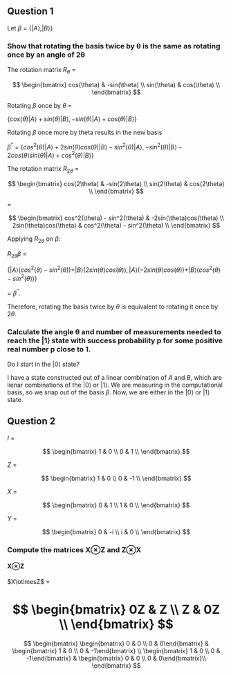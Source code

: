 ## Question 1

Let $\beta$ = $\{|A\rangle, |B\rangle\}$


### Show that rotating the basis twice by θ is the same as rotating once by an angle of 2θ

The rotation matrix $R_{\theta}$ = 

$$ \begin{bmatrix}
cos(\theta) & -sin(\theta) \\
sin(\theta) & cos(\theta) \\
\end{bmatrix} $$

Rotating $\beta$ once by $\theta$ = 

$\{cos(θ)|A⟩ + sin(θ)|B⟩, − sin(θ)|A⟩ + cos(θ)|B⟩\}$

Rotating $\beta$ once more by theta results in the new basis

$\beta^{\prime\prime}$ = $\{cos^2(θ)|A⟩ + 2sin(θ)cos(θ)|B⟩ - sin^{2}(θ)|A\rangle, −sin^2(θ)|B⟩ - 2cos(θ)sin(θ)|A⟩ + cos^2(θ)|B⟩\}$

The rotation matrix $R_{2\theta}$ = 

$$ \begin{bmatrix}
cos(2\theta) & -sin(2\theta) \\
sin(2\theta) & cos(2\theta) \\
\end{bmatrix} $$ 

=

$$ \begin{bmatrix}
cos^2(\theta) - sin^2(\theta) & -2sin(\theta)cos(\theta) \\
2sin(\theta)cos(\theta) & cos^2(\theta) - sin^2(\theta) \\
\end{bmatrix} $$ 


Applying $R_{2\theta}$ on $\beta$:

$R_{2\theta}\beta$ =

$\{|A\rangle(cos^2(\theta) - sin^2(\theta)) + |B\rangle(2sin(\theta)cos(\theta)), |A\rangle(-2sin(\theta)cos(\theta)) + |B\rangle(cos^2(\theta) - sin^2(\theta))\}$ 

= $\beta^{\prime\prime}$.

Therefore, rotating the basis twice by $\theta$ is equivalent to rotating it once by $2\theta$.

### Calculate the angle θ and number of measurements needed to reach the |1⟩ state with success probability p for some positive real number p close to 1.

Do I start in the $|0\rangle$ state?

I have a state constructed out of a linear combination of $A$ and $B$, which are lienar combinations of the $|0\rangle$ or $|1\rangle$.
We are measuring in the computational basis, so we snap out of the basis $\beta$.
Now, we are either in the $|0\rangle$ or $|1\rangle$ state. 



## Question 2

$I$ = 

$$ \begin{bmatrix}
1 & 0 \\
0 &  1 \\
\end{bmatrix} $$

$Z$ =

$$ \begin{bmatrix}
1 & 0 \\
0 &  -1 \\
\end{bmatrix} $$

$X$ =

$$ \begin{bmatrix}
0 & 1 \\
1 &  0 \\
\end{bmatrix} $$

$Y$ =

$$ \begin{bmatrix}
0 & -i \\
i &  0 \\
\end{bmatrix} $$ 

### Compute the matrices X⊗Z and Z⊗X

#### X⊗Z

$X\otimesZ$ =

$$ \begin{bmatrix}
0Z & Z \\
Z &  0Z \\
\end{bmatrix} $$  
=


$$ \begin{bmatrix}
\begin{bmatrix} 0 & 0 \\ 0 & 0\end{bmatrix} & \begin{bmatrix} 1 & 0 \\ 0 & -1\end{bmatrix} \\
\begin{bmatrix} 1 & 0 \\ 0 & -1\end{bmatrix} & \begin{bmatrix} 0 & 0 \\ 0 & 0\end{bmatrix}\\
\end{bmatrix} $$  

